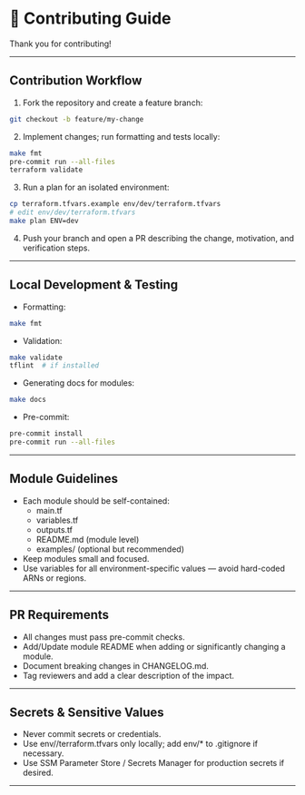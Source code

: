 # 🤝 Contributing Guide

Thank you for contributing!

---

## Contribution Workflow

1. Fork the repository and create a feature branch:
```bash
git checkout -b feature/my-change
```

2. Implement changes; run formatting and tests locally:
```bash
make fmt
pre-commit run --all-files
terraform validate
```

3. Run a plan for an isolated environment:
```bash
cp terraform.tfvars.example env/dev/terraform.tfvars
# edit env/dev/terraform.tfvars
make plan ENV=dev
```

4. Push your branch and open a PR describing the change, motivation, and verification steps.

---

## Local Development & Testing

- Formatting:
```bash
make fmt
```

- Validation:
```bash
make validate
tflint  # if installed
```

- Generating docs for modules:
```bash
make docs
```

- Pre-commit:
```bash
pre-commit install
pre-commit run --all-files
```

---

## Module Guidelines

- Each module should be self-contained:
  - main.tf
  - variables.tf
  - outputs.tf
  - README.md (module level)
  - examples/ (optional but recommended)
- Keep modules small and focused.
- Use variables for all environment-specific values — avoid hard-coded ARNs or regions.

---

## PR Requirements

- All changes must pass pre-commit checks.
- Add/Update module README when adding or significantly changing a module.
- Document breaking changes in CHANGELOG.md.
- Tag reviewers and add a clear description of the impact.

---

## Secrets & Sensitive Values

- Never commit secrets or credentials.
- Use env/<env>/terraform.tfvars only locally; add env/* to .gitignore if necessary.
- Use SSM Parameter Store / Secrets Manager for production secrets if desired.

---
